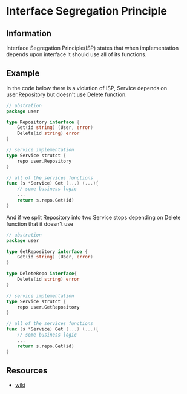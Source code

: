 # Interface Segregation Principle

## Information

Interface Segregation Principle(ISP) states that when implementation depends upon interface it should use all of its functions.

## Example

In the code below there is a violation of ISP, Service depends on user.Repository but doesn't use Delete function.

```go 
// abstration
package user

type Repository interface {
	Get(id string) (User, error)
	Delete(id string) error
}

```
```go
// service implementation
type Service strutct {
	repo user.Repository
}

// all of the services functions
func (s *Service) Get (...) (...){
	// some business logic
	...
	return s.repo.Get(id)
}
```

And if we split Repository into two Service stops depending on Delete function that it doesn't use

```go 
// abstration
package user

type GetRepository interface {
	Get(id string) (User, error)
}

type DeleteRepo interface{
	Delete(id string) error
}

```
```go
// service implementation
type Service strutct {
	repo user.GetRepository
}

// all of the services functions
func (s *Service) Get (...) (...){
	// some business logic
	...
	return s.repo.Get(id)
}
```

## Resources

- [wiki](https://en.wikipedia.org/wiki/Interface_segregation_principle)
